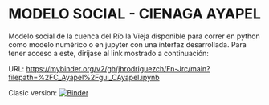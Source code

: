 # MODELO SOCIAL - 	CIENAGA AYAPEL
Modelo social de la cuenca del Río la Vieja disponible para correr en
python como modelo numérico o en jupyter con una interfaz desarrollada.
Para tener acceso a este, dirijase al link mostrado a continuación:

URL:
https://mybinder.org/v2/gh/jhrodriguezch/Fn-Jrc/main?filepath=%2FC_Ayapel%2Fgui_CAyapel.ipynb

Clasic version:
[![Binder](https://mybinder.org/badge_logo.svg)](https://mybinder.org/v2/gh/jhrodriguezch/Fn-Jrc/main?filepath=%2FC_Ayapel%2Fgui_CAyapel.ipynb)
